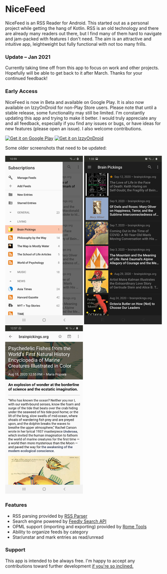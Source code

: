 # NiceFeed
NiceFeed is an RSS Reader for Android. This started out as a personal project while getting the hang of Kotlin. RSS is an old technology and there are already many readers out there, but I find many of them hard to navigate and jam-packed with features I don't need. The aim is an attractive and intuitive app, leightweight but fully functional with not too many frills.


<h3>Update – Jan 2021</h3>
Currently taking time off from this app to focus on work and other projects. Hopefully will be able to get back to it after March. Thanks for your continued feedback!

<h3>Early Access</h3>
NiceFeed is now in Beta and available on Google Play. It is also now available on IzzyOnDroid for non-Play Store users. Please note that until a stable release, some functionality may still be limited. I'm constantly updating this app and trying to make it better. I would truly appreciate any and all feedback, especially if you find any issues or bugs, or have ideas for new features (please open an issue). I also welcome contributions.<br>

<a href='https://play.google.com/store/apps/details?id=com.joshuacerdenia.android.nicefeed&pcampaignid=pcampaignidMKT-Other-global-all-co-prtnr-py-PartBadge-Mar2515-1'><img alt='Get it on Google Play' width="250" src='https://play.google.com/intl/en_us/badges/static/images/badges/en_badge_web_generic.png'/></a>
<a href='https://android.izzysoft.de/repo/apk/com.joshuacerdenia.android.nicefeed'><img alt='Get it on IzzyOnDroid' width="250" src='https://gitlab.com/IzzyOnDroid/repo/-/raw/master/assets/IzzyOnDroid.png'/></a>

Some older screenshots that need to be updated:<br><br>
<img width="250" src="Screenshot-1.jpg"> <img width="250" src="Screenshot-2.jpg"> <img width="250" src="Screenshot-3.jpg">

<h3>Features</h3>
<ul>
  <li>RSS parsing provided by <a href="https://github.com/prof18/RSS-Parser">RSS Parser</a></li>
  <li>Search engine powered by <a href="https://developer.feedly.com/v3/search/">Feedly Search API</a></li>
  <li>OPML support (importing and exporting) provided by <a href="https://github.com/rometools/rome">Rome Tools</a>
  <li>Ability to organize feeds by category</li>
  <li>Star/unstar and mark entries as read/unread</li>
</ul>

<h3>Support</h3>
This app is intended to be always free. I'm happy to accept any contributions toward further development <a href="https://www.paypal.com/paypalme/joshuacerdenia">if you're so inclined.</a>

